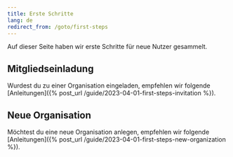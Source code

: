 ```yaml
---
title: Erste Schritte
lang: de
redirect_from: /goto/first-steps
---
```


Auf dieser Seite haben wir erste Schritte für neue Nutzer gesammelt.

## Mitgliedseinladung

Wurdest du zu einer Organisation eingeladen, empfehlen wir folgende [Anleitungen]({% post_url /guide/2023-04-01-first-steps-invitation %}).

## Neue Organisation

Möchtest du eine neue Organisation anlegen, empfehlen wir folgende [Anleitungen]({% post_url /guide/2023-04-01-first-steps-new-organization %}).
